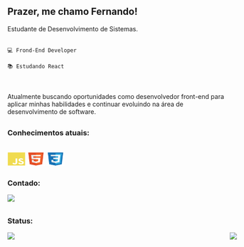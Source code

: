 ## Prazer, me chamo Fernando!

Estudante de Desenvolvimento de Sistemas.
<br>
<br>

    💻 Frond-End Developer

    📚 Estudando React 

   <!--❤️ Adoro construir, da imagem, à programações.-->
   
<br>
<br>
Atualmente buscando oportunidades como desenvolvedor front-end para aplicar minhas habilidades e continuar evoluindo na área de desenvolvimento de software.

##

### Conhecimentos atuais:

<div style="display: inline_block;"><br>
    <img align="center" alt="KranioH-Js" height="30" width="40" src="https://raw.githubusercontent.com/devicons/devicon/master/icons/javascript/javascript-plain.svg">
    <!-- <img align="center" alt="KranioH-Js" height="30" width="40" src="https://raw.githubusercontent.com/devicons/devicon/master/icons/typescript/typescript-plain.svg"> -->
    <img align="center" alt="KranioH-HTML" height="30" width="40" src="https://raw.githubusercontent.com/devicons/devicon/master/icons/html5/html5-original.svg">
    <img align="center" alt="KranioH-CSS" height="30" width="40" src="https://raw.githubusercontent.com/devicons/devicon/master/icons/css3/css3-original.svg">
    <!-- <img align="center" alt="KranioH-Python" height="30" width="40" src="https://raw.githubusercontent.com/devicons/devicon/master/icons/python/python-plain.svg">
    <img align="center" alt="KranioH-Python" height="30" width="40" src="https://raw.githubusercontent.com/devicons/devicon/master/icons/react/react-original.svg">
    <img align="center" alt="KranioH-Python" height="30" width="40" src="https://raw.githubusercontent.com/devicons/devicon/master/icons/figma/figma-original.svg"> -->
</div>

<!--
##
Designs:

<div style="display: inline_block;"><br>
    <img align="center" alt="KranioH-Python" height="30" width="40" src="https://raw.githubusercontent.com/devicons/devicon/master/icons/figma/figma-original.svg">
    <img align="center" alt="KranioH-Python" height="30" width="40" src="https://raw.githubusercontent.com/devicons/devicon/master/icons/canva/canva-original.svg">
    <img align="center" alt="KranioH-Python" height="30" width="40" src="https://raw.githubusercontent.com/devicons/devicon/master/icons/illustrator/illustrator-line.svg">
</div>
-->

##

### Contado:

<div>
    <a href="https://www.linkedin.com/in/slvfernando/"><img src="https://img.shields.io/badge/LinkedIn-0077B5?style=for-the-badge&logo=linkedin&logoColor=white"></a>
   <!-- <a href="https://mail.google.com/mail/u/0/?tab=rm&ogbl#inbox"><img src="https://img.shields.io/badge/Gmail-D14836?style=for-the-badge&logo=gmail&logoColor=white"></a>
    <a href="https://www.instagram.com/kranio.h/"><img src="https://img.shields.io/badge/Instagram-E4405F?style=for-the-badge&logo=instagram&logoColor=white"></a>
     <a href=""><img src="https://img.shields.io/badge/Twitter-1DA1F2?style=for-the-badge&logo=twitter&logoColor=white"></a> -->
</div>

##
### Status:
<div style="display: inline-flex;">
<img  width="500px" src="https://github-readme-stats.vercel.app/api?username=KranioH&show_icons=true&theme=merko">
<img src="https://github-readme-stats.vercel.app/api/top-langs/?username=KranioH&layout=compact&hide_border=true&title_color=00bfbf&text_color=00bfbf&bg_color=0d1117">
<!-- 
![Top Langs](https://github-readme-stats.vercel.app/api/top-langs/?username=KranioH&hide_progress=true)
![Anurag's GitHub stats](https://github-readme-stats.vercel.app/api?username=KranioH&show_icons=true&theme=merko)
-->



<!--
# Adicionar texto ao Linkedin:

    "Sou Fernando Silva, estudante de Desenvolvimento de Sistemas. Possuo experiência em Front-End com JavaScript.

    Estou buscando oportunidades como desenvolvedor front-end para aplicar minhas habilidades e continuar evoluindo na área de desenvolvimento de software."
-->
